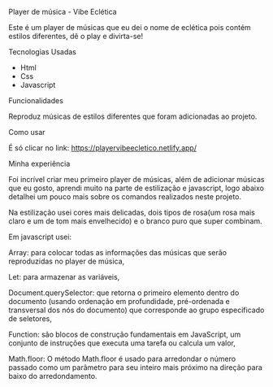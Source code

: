 
Player de música - Vibe Eclética

Este é um player de músicas que eu dei o nome de eclética pois contém estilos diferentes, dê o play e divirta-se!



Tecnologias Usadas

* Html
* Css
* Javascript



Funcionalidades

Reproduz músicas de estilos diferentes que foram adicionadas ao projeto.




Como usar

É só clicar no link: https://playervibeecletico.netlify.app/




Minha experiência

Foi incrível criar meu primeiro player de músicas, além de adicionar músicas que eu gosto, aprendi muito na parte de estilização e javascript, 
logo abaixo detalhei um pouco mais sobre os comandos realizados neste projeto.

Na estilização usei cores mais delicadas, dois tipos de rosa(um rosa mais claro e um de tom mais envelhecido) e o branco puro que super combinam.

Em javascript usei:

Array: para colocar todas as informações das músicas que serão reproduzidas no player de música,

Let: para armazenar as variáveis,

Document.querySelector: que retorna o primeiro elemento dentro do documento (usando ordenação em profundidade, pré-ordenada e transversal dos nós do documento)
que corresponde ao grupo especificado de seletores,

Function: são blocos de construção fundamentais em JavaScript, um conjunto de instruções que executa uma tarefa ou calcula um valor,

Math.floor: O método Math.floor é usado para arredondar o número passado como um parâmetro para seu inteiro mais próximo na direção para baixo do arredondamento.

